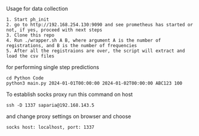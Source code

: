 

Usage for data collection
```
1. Start ph_init
2. go to http://192.168.254.130:9090 and see prometheus has started or not, if yes, proceed with next steps
3. Clone this repo
4. Run ./wrapper.sh A B, where argument A is the number of registrations, and B is the number of frequencies
5. After all the registraions are over, the script will extract and load the csv files
```

for performing single step predictions
```
cd Python Code
python3 main.py 2024-01-01T00:00:00 2024-01-02T00:00:00 ABC123 100
```

To establish socks proxy
run this command on host
```
ssh -D 1337 saparia@192.168.143.5
```
and change proxy settings on browser and choose 
```
socks host: localhost, port: 1337
```